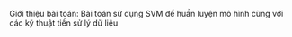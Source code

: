 Giới thiệu bài toán:
Bài toán sử dụng SVM để huần luyện mô hình cùng với các kỹ thuật tiền sử lý dữ liệu
